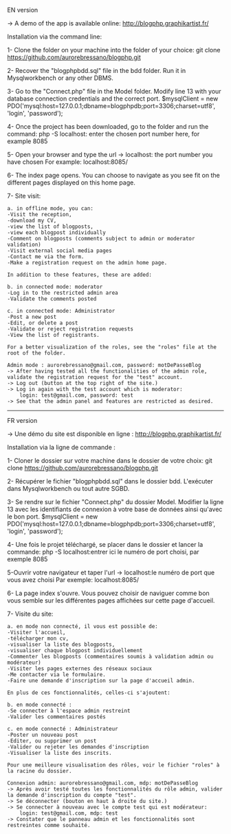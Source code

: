 EN version

-> A demo of the app is available online: http://blogphp.graphikartist.fr/

Installation via the command line:

1- Clone the folder on your machine into the folder of your choice:
git clone https://github.com/aurorebressano/blogphp.git

2- Recover the "blogphpbdd.sql" file in the bdd folder. Run it in Mysqlworkbench or any other DBMS.

3- Go to the "Connect.php" file in the Model folder.
Modify line 13 with your database connection credentials and the correct port.
$mysqlClient = new PDO('mysql:host=127.0.0.1;dbname=blogphpdb;port=3306;charset=utf8', 'login', 'password');

4- Once the project has been downloaded, go to the folder and run the command:
php -S localhost: enter the chosen port number here, for example 8085

5- Open your browser and type the url -> localhost: the port number you have chosen
For example:
localhost:8085/

6- The index page opens. You can choose to navigate as you see fit on the different pages displayed on this home page.

7- Site visit:

    a. in offline mode, you can:
    -Visit the reception,
    -download my CV,
    -view the list of blogposts,
    -view each blogpost individually
    -Comment on blogposts (comments subject to admin or moderator validation)
    -Visit external social media pages
    -Contact me via the form.
    -Make a registration request on the admin home page.

    In addition to these features, these are added:

    b. in connected mode: moderator
    -Log in to the restricted admin area
    -Validate the comments posted

    c. in connected mode: Administrator
    -Post a new post
    -Edit, or delete a post
    -Validate or reject registration requests
    -View the list of registrants.

    For a better visualization of the roles, see the "roles" file at the root of the folder.

    Admin mode : aurorebressano@gmail.com, password: motDePasseBlog
    -> After having tested all the functionalities of the admin role, validate the registration request for the "test" account.
    -> Log out (button at the top right of the site.)
    -> Log in again with the test account which is moderator:
        login: test@gmail.com, password: test
    -> See that the admin panel and features are restricted as desired.


__________________________________________________________________________________________________________

FR version

-> Une démo du site est disponible en ligne : http://blogphp.graphikartist.fr/

Installation via la ligne de commande :

1- Cloner le dossier sur votre machine dans le dossier de votre choix:
git clone https://github.com/aurorebressano/blogphp.git

2- Récupérer le fichier "blogphpbdd.sql" dans le dossier bdd. L'exécuter dans Mysqlworkbench ou tout autre SGBD.

3- Se rendre sur le fichier "Connect.php" du dossier Model. 
Modifier la ligne 13 avec les identifiants de connexion à votre base de données ainsi qu'avec le bon port.
$mysqlClient = new PDO('mysql:host=127.0.0.1;dbname=blogphpdb;port=3306;charset=utf8', 'login', 'password');

4- Une fois le projet téléchargé, se placer dans le dossier et lancer la commande:
php -S localhost:entrer ici le numéro de port choisi, par exemple 8085

5-Ouvrir votre navigateur et taper l'url -> localhost:le numéro de port que vous avez choisi
Par exemple: 
localhost:8085/

6- La page index s'ouvre. Vous pouvez choisir de naviguer comme bon vous semble sur les différentes pages affichées sur cette page d'accueil.

7- Visite du site:

    a. en mode non connecté, il vous est possible de:
    -Visiter l'accueil, 
    -télécharger mon cv, 
    -visualiser la liste des blogposts, 
    -visualiser chaque blogpost individuellement
    -Commenter les blogposts (commentaires soumis à validation admin ou modérateur)
    -Visiter les pages externes des réseaux sociaux
    -Me contacter via le formulaire.
    -Faire une demande d'inscription sur la page d'accueil admin.

    En plus de ces fonctionnalités, celles-ci s'ajoutent:

    b. en mode connecté :
    -Se connecter à l'espace admin restreint
    -Valider les commentaires postés

    c. en mode connecté : Administrateur
    -Poster un nouveau post
    -Editer, ou supprimer un post
    -Valider ou rejeter les demandes d'inscription
    -Visualiser la liste des inscrits.

    Pour une meilleure visualisation des rôles, voir le fichier "roles" à la racine du dossier.

    Connexion admin: aurorebressano@gmail.com, mdp: motDePasseBlog
    -> Après avoir testé toutes les fonctionnalités du rôle admin, valider la demande d'inscription du compte "test".
    -> Se déconnecter (bouton en haut à droite du site.)
    -> Se connecter à nouveau avec le compte test qui est modérateur: 
        login: test@gmail.com, mdp: test
    -> Constater que le panneau admin et les fonctionnalités sont restreintes comme souhaité.


    
